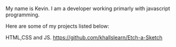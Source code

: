 My name is Kevin. I am a developer working primarly with javascript programming. 

Here are some of my projects listed below:


HTML,CSS and JS.
https://github.com/khallslearn/Etch-a-Sketch


